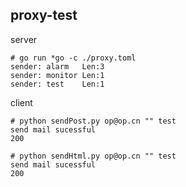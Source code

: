 ## proxy-test

server

```shell
# go run *go -c ./proxy.toml
sender: alarm	Len:3
sender: monitor	Len:1
sender: test	Len:1

```



client

```shell
# python sendPost.py op@op.cn "" test
send mail sucessful
200

# python sendHtml.py op@op.cn "" test
send mail sucessful
200
```

